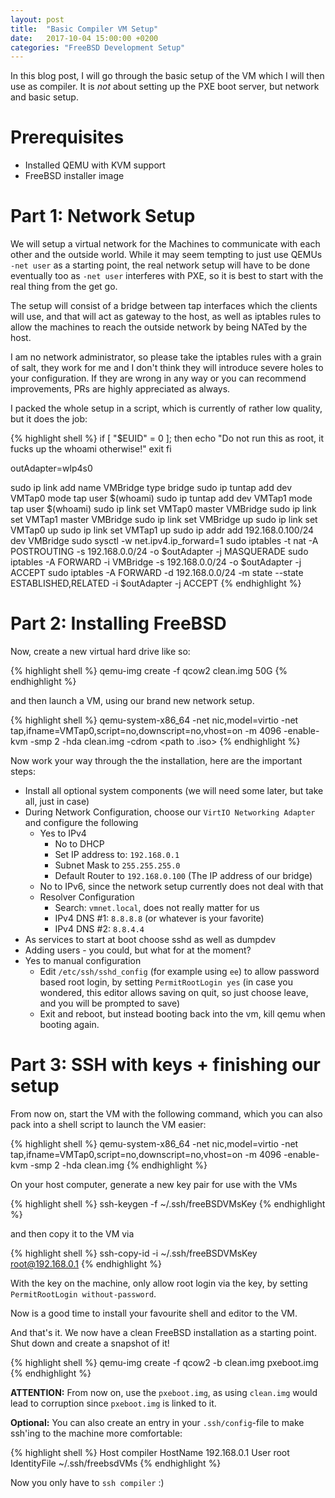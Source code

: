 ```yaml
---
layout: post
title:  "Basic Compiler VM Setup"
date:   2017-10-04 15:00:00 +0200
categories: "FreeBSD Development Setup"
---
```


In this blog post, I will go through the basic setup of the VM which I will then use
as compiler. It is *not* about setting up the PXE boot server, but network and basic setup.

# Prerequisites
* Installed QEMU with KVM support
* FreeBSD installer image

# Part 1: Network Setup
We will setup a virtual network for the Machines to communicate with
each other and the outside world. While it may seem tempting to just use QEMUs `-net user` as
a starting point, the real network setup will have to be done eventually too as `-net user` interferes
with PXE, so it is best to start with the real thing from the get go.

The setup will consist of a bridge between tap interfaces which the clients will use, and that will act as gateway to the host, as well as iptables rules to allow the machines to reach the outside network by being NATed by the host.

I am no network administrator, so please take the iptables rules with a grain of salt, they work
for me and I don't think they will introduce severe holes to your configuration. If they are wrong
in any way or you can recommend improvements, PRs are highly appreciated as always.

I packed the whole setup in a script, which is currently of rather low quality, but it does the job:

{% highlight shell %}
if [ "$EUID" = 0 ]; then
    echo "Do not run this as root, it fucks up the whoami otherwise!"
    exit
fi

outAdapter=wlp4s0

sudo ip link add name VMBridge type bridge
sudo ip tuntap add dev VMTap0 mode tap user $(whoami)
sudo ip tuntap add dev VMTap1 mode tap user $(whoami)
sudo ip link set VMTap0 master VMBridge
sudo ip link set VMTap1 master VMBridge
sudo ip link set VMBridge up
sudo ip link set VMTap0 up
sudo ip link set VMTap1 up
sudo ip addr add 192.168.0.100/24 dev VMBridge
sudo sysctl -w net.ipv4.ip_forward=1
sudo iptables -t nat -A POSTROUTING -s 192.168.0.0/24 -o $outAdapter -j MASQUERADE
sudo iptables -A FORWARD -i VMBridge -s 192.168.0.0/24 -o $outAdapter -j ACCEPT
sudo iptables -A FORWARD -d 192.168.0.0/24 -m state --state ESTABLISHED,RELATED -i $outAdapter -j ACCEPT
{% endhighlight %}


# Part 2: Installing FreeBSD
Now, create a new virtual hard drive like so:

{% highlight shell %}
qemu-img create -f qcow2 clean.img 50G
{% endhighlight %}

and then launch a VM, using our brand new network setup.

{% highlight shell %}
qemu-system-x86_64 -net nic,model=virtio -net tap,ifname=VMTap0,script=no,downscript=no,vhost=on -m 4096 -enable-kvm -smp 2 -hda clean.img -cdrom <path to .iso>
{% endhighlight %}

Now work your way through the the installation, here are the important steps:
* Install all optional system components (we will need some later, but take all, just in case) 
* During Network Configuration, choose our `VirtIO Networking Adapter` and configure the following
    - Yes to IPv4
        - No to DHCP
        - Set IP address to: `192.168.0.1`
        - Subnet Mask to `255.255.255.0`
        - Default Router to `192.168.0.100` (The IP address of our bridge)
    - No to IPv6, since the network setup currently does not deal with that
    - Resolver Configuration
        - Search: `vmnet.local`, does not really matter for us
        - IPv4 DNS #1: `8.8.8.8` (or whatever is your favorite)
        - IPv4 DNS #2: `8.8.4.4`
* As services to start at boot choose sshd as well as dumpdev
* Adding users - you could, but what for at the moment?
* Yes to manual configuration
    - Edit `/etc/ssh/sshd_config` (for example using `ee`) to allow password based root login, by setting `PermitRootLogin yes` (in case you wondered, this editor allows saving on quit, so just choose leave, and you will be prompted to save)
    - Exit and reboot, but instead booting back into the vm, kill qemu when booting again. 

# Part 3: SSH with keys + finishing our setup

From now on, start the VM with the following command, which you can also pack into a shell script to launch the VM easier:

{% highlight shell %}
qemu-system-x86_64 -net nic,model=virtio -net tap,ifname=VMTap0,script=no,downscript=no,vhost=on -m 4096 -enable-kvm -smp 2 -hda clean.img
{% endhighlight %}

On your host computer, generate a new key pair for use with the VMs

{% highlight shell %}
ssh-keygen -f ~/.ssh/freeBSDVMsKey
{% endhighlight %}

and then copy it to the VM via

{% highlight shell %}
ssh-copy-id -i ~/.ssh/freeBSDVMsKey root@192.168.0.1
{% endhighlight %}

With the key on the machine, only allow root login via the key, by setting `PermitRootLogin without-password`.

Now is a good time to install your favourite shell and editor to the VM.

And that's it. We now have a clean FreeBSD installation as a starting point. Shut down and create a snapshot of it!

{% highlight shell %}
qemu-img create -f qcow2 -b clean.img pxeboot.img
{% endhighlight %}

**ATTENTION:** From now on, use the `pxeboot.img`, as using `clean.img` would lead to corruption since `pxeboot.img` is linked to it.


**Optional:** You can also create an entry in your `.ssh/config`-file to make ssh'ing to the machine more comfortable:

{% highlight shell %}
Host compiler
    HostName 192.168.0.1
    User root
    IdentityFile ~/.ssh/freebsdVMs
{% endhighlight %}

Now you only have to `ssh compiler` :)


